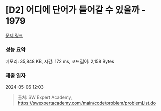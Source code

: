 # [D2] 어디에 단어가 들어갈 수 있을까 - 1979 

[문제 링크](https://swexpertacademy.com/main/code/problem/problemDetail.do?contestProbId=AV5PuPq6AaQDFAUq) 

### 성능 요약

메모리: 35,848 KB, 시간: 172 ms, 코드길이: 2,158 Bytes

### 제출 일자

2024-05-06 12:03



> 출처: SW Expert Academy, https://swexpertacademy.com/main/code/problem/problemList.do